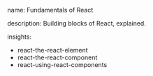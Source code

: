 name: Fundamentals of React

description: Building blocks of React, explained.

insights:
  - react-the-react-element
  - react-the-react-component
  - react-using-react-components
